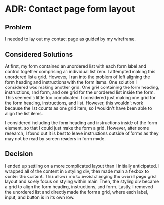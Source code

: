 # ADR: Contact page form layout

## Problem

I needed to lay out my contact page as guided by my wireframe.

## Considered Solutions

At first, my form contained an unordered list with each form label and control together comprising an individual list item. I attempted making this unordered list a grid. However, I ran into the problem of left aligning the form heading and instructions with the form items. One solution I considered was making another grid: One grid containing the form heading, instructions, and form, and one grid for the unordered list inside the form. This seemed a little too complicated. I considered just making one grid for the form heading, instructions, and list. However, this wouldn't work because the list counts as one grid item, so I wouldn't have been able to align the list items.

I considered including the form heading and instructions inside of the form element, so that I could just make the form a grid. However, after some research, I found out it is best to leave instructions outside of forms as they may not be read by screen readers in form mode.

## Decision

I ended up settling on a more complicated layout than I initially anticipated. I wrapped all of the content in a styling div, then made main a flexbox to center the content. This allows me to avoid changing the overall page grid layout and solely focus on styling within main. Then, the styling div became a grid to align the form heading, instructions, and form. Lastly, I removed the unordered list and directly made the form a grid, where each label, input, and button is in its own row.
